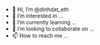 - 👋 Hi, I’m @dinhdat_eth
- 👀 I’m interested in ...
- 🌱 I’m currently learning ...
- 💞️ I’m looking to collaborate on ...
- 📫 How to reach me ...

<!---
dinhdat_eth/dinhdat_eth is a ✨ special ✨ repository because its `README.md` (this file) appears on your GitHub profile.
You can click the Preview link to take a look at your changes.
--->
